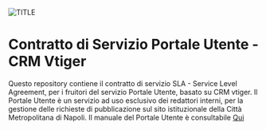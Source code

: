 ![TITLE](http://www.cittametropolitana.na.it/ProvinciaVicina-theme/img/logo_citta_napoli_large.png)

# Contratto di Servizio Portale Utente - CRM Vtiger

Questo repository contiene il contratto di servizio SLA - Service Level Agreement, per i fruitori del servizio Portale Utente, basato su CRM vtiger. Il Portale Utente è un servizio ad uso esclusivo dei redattori interni, per la gestione delle richieste di pubblicazione sul sito istituzionale della Città Metropolitana di Napoli.
Il manuale del Portale Utente è consultabile [Qui](http://portaleutente-manuale.readthedocs.io)
